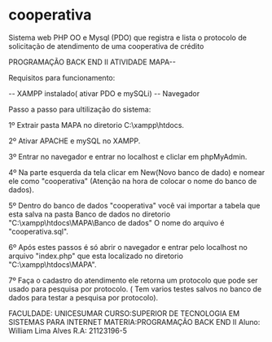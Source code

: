 # cooperativa
Sistema web PHP OO e Mysql (PDO) que registra e lista o protocolo de solicitação de atendimento de uma cooperativa de crédito

PROGRAMAÇÃO BACK END II ATIVIDADE MAPA--

Requisitos para funcionamento: 

-- XAMPP instalado( ativar PDO e mySQLi)
-- Navegador

Passo a passo para ultilização do sistema:

1º Extrair pasta MAPA no diretorio C:\xampp\htdocs.

2º Ativar APACHE e mySQL no XAMPP.

3º Entrar no navegador e entrar no localhost e cliclar em phpMyAdmin.

4º Na parte esquerda da tela clicar em New(Novo banco de dado) e nomear ele como "cooperativa" (Atenção na hora de colocar o nome do banco de dados).

5º Dentro do banco de dados "cooperativa" você vai importar a tabela que esta salva na pasta Banco de dados no diretorio "C:\xampp\htdocs\MAPA\Banco de dados" O nome do arquivo é "cooperativa.sql".

6º Após estes passos é só abrir o navegador e entrar pelo localhost no arquivo "index.php" que esta localizado no diretorio "C:\xampp\htdocs\MAPA".

7º Faça o cadastro do atendimento ele retorna um protocolo que pode ser usado para pesquisa por protocolo. ( Tem varios testes salvos no banco de dados para testar a pesquisa por protocolo).




FACULDADE: UNICESUMAR
CURSO:SUPERIOR DE TECNOLOGIA EM SISTEMAS PARA INTERNET
MATERIA:PROGRAMAÇÃO BACK END II
Aluno: William Lima Alves
R.A: 21123196-5


